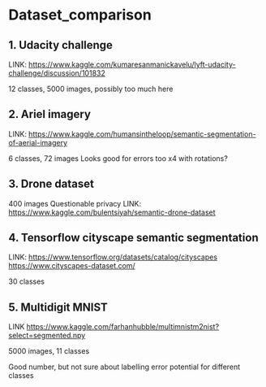 # Dataset_comparison

## 1. Udacity challenge
LINK: https://www.kaggle.com/kumaresanmanickavelu/lyft-udacity-challenge/discussion/101832

12 classes, 5000 images, possibly too much here

## 2. Ariel imagery

LINK: https://www.kaggle.com/humansintheloop/semantic-segmentation-of-aerial-imagery

6 classes, 72 images
Looks good for errors too
x4 with rotations?

## 3. Drone dataset
400 images
Questionable privacy
LINK: https://www.kaggle.com/bulentsiyah/semantic-drone-dataset

## 4. Tensorflow cityscape semantic segmentation

LINK: https://www.tensorflow.org/datasets/catalog/cityscapes
https://www.cityscapes-dataset.com/

30 classes

## 5. Multidigit MNIST

LINK https://www.kaggle.com/farhanhubble/multimnistm2nist?select=segmented.npy

5000 images, 11 classes

Good number, but not sure about labelling error potential for different classes